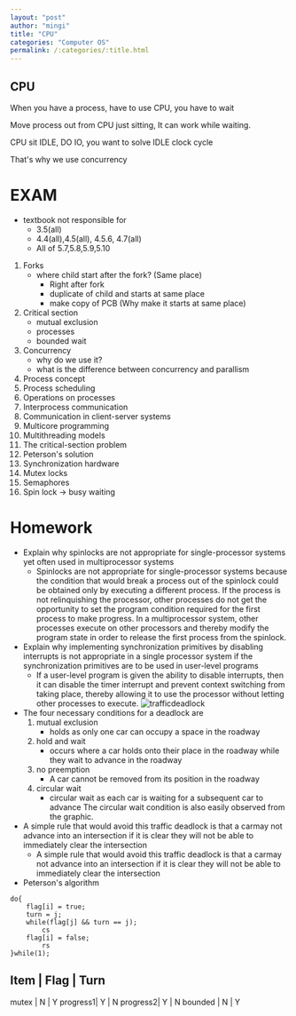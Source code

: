```yaml
---
layout: "post"
author: "mingi"
title: "CPU"
categories: "Computer OS"
permalink: /:categories/:title.html
---
```


## CPU

When you have a process, have to use CPU, you have to wait

Move process out from CPU just sitting, It can work while waiting.

CPU sit IDLE, DO IO, you want to solve IDLE clock cycle

That's why we use concurrency

# EXAM
- textbook not responsible for
    - 3.5(all)
    - 4.4(all),4.5(all), 4.5.6, 4.7(all)
    - All of 5.7,5.8,5.9,5.10
1. Forks
    - where child start after the fork? (Same place)
        - Right after fork
        - duplicate of child and starts at same place
        - make copy of PCB (Why make it starts at same place)
2. Critical section
    - mutual exclusion
    - processes
    - bounded wait
3. Concurrency
    - why do we use it?
    - what is the difference between concurrency and parallism
4. Process concept
5. Process scheduling
6. Operations on processes
7. Interprocess communication
8. Communication in client-server systems
9. Multicore programming
10. Multithreading models
11. The critical-section problem
12. Peterson's solution
13. Synchronization hardware
14. Mutex locks
15. Semaphores
16. Spin lock -> busy waiting

# Homework
- Explain why spinlocks are not appropriate for single-processor systems yet
often used in multiprocessor systems
    - Spinlocks are not appropriate for single-processor systems
    because the condition that would break a process out of the spinlock
    could be obtained only by executing a different process. If
    the process is not relinquishing the processor, other processes
    do not get the opportunity to set the program condition
    required for the first process to make progress. In a
    multiprocessor system, other processes execute on other
    processors and thereby modify the program state in order
    to release the first process from the spinlock.
- Explain why implementing synchronization primitives by disabling
interrupts is not appropriate in a single processor system if
the synchronization primitives are to be used in user-level programs
    - If a user-level program is given the ability to disable
    interrupts, then it can disable the timer interrupt and prevent
    context switching from taking place, thereby allowing it to use
    the processor without letting other processes to execute.
![trafficdeadlock](/minglab/assets/trafficdeadlock.png)
- The four necessary conditions for a deadlock are
    1. mutual exclusion
        - holds as only one car can occupy a space in the roadway
    2. hold and wait
        - occurs where a car holds onto their
        place in the roadway while they
        wait to advance in the roadway
    3. no preemption
        - A car cannot be removed from its position in the roadway
    4. circular wait
        - circular wait as each car is waiting for a subsequent car to advance
        The circular wait condition is also easily observed from the graphic.
- A simple rule that would avoid this traffic deadlock
is that a carmay not advance into an intersection if
it is clear they will not be able to immediately
clear the intersection
    - A simple rule that would avoid this traffic deadlock
    is that a carmay not advance into an intersection
    if it is clear they will not be able to
    immediately clear the intersection
- Peterson's algorithm

```
do{
    flag[i] = true;
    turn = j;
    while(flag[j] && turn == j);
        cs
    flag[i] = false;
        rs
}while(1);

```

Item     | Flag | Turn
------------------
mutex    | N    | Y
progress1| Y    | N
progress2| Y    | N
bounded  | N    | Y

